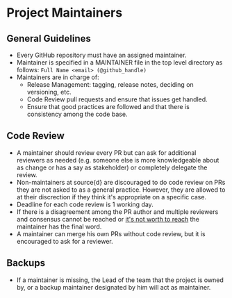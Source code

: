 # Project Maintainers

## General Guidelines

* Every GitHub repository must have an assigned maintainer.
* Maintainer is specified in a MAINTAINER file in the top level directory as follows: `Full Name <email> (@github_handle)`
* Maintainers are in charge of:
  * Release Management: tagging, release notes, deciding on versioning, etc.
  * Code Review pull requests and ensure that issues get handled.
  * Ensure that good practices are followed and that there is consistency among the code base.

## Code Review

* A maintainer should review every PR but can ask for additional reviewers as needed (e.g. someone else is more knowledgeable about as change or has a say as stakeholder) or completely delegate the review.
* Non-maintainers at source{d} are discouraged to do code review on PRs they are not asked to as a general practice.  However, they are allowed to at their discrection if they think it's appropriate on a specific case.
* Deadline for each code review is 1 working day.
* If there is a disagreement among the PR author and multiple reviewers and consensus cannot be reached or [it's not worth to reach](http://bikeshed.org/) the maintainer has the final word.
* A maintainer can merge his own PRs without code review, but it is encouraged to ask for a reviewer.

## Backups

* If a maintainer is missing, the Lead of the team that the project is owned by, or a backup maintainer designated by him will act as maintainer.
